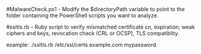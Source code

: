 #MalwareCheck.ps1 - Modify the $directoryPath variable to point to the folder containing the PowerShell scripts you want to analyze.


#ssltls.rb - Ruby script to verify mismatched certificate cn, expiration, weak ciphers and keys, revocation check (CRL or OCSP), TLS compatiblity.

example: ./ssltls.rb /etc/ssl/certs example.com mypassword
